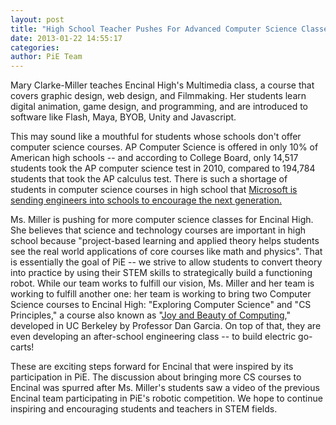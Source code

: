 ```yaml
---
layout: post
title: "High School Teacher Pushes For Advanced Computer Science Classes "
date: 2013-01-22 14:55:17
categories: 
author: PiE Team
---
```


Mary Clarke-Miller teaches Encinal High's Multimedia class, a course that covers graphic design, web design, and Filmmaking. Her students learn digital animation, game design, and programming, and are introduced to software like Flash, Maya, BYOB, Unity and Javascript.  

This may sound like a mouthful for students whose schools don't offer computer science courses. AP Computer Science is offered in only 10% of American high schools -- and according to College Board, only 14,517 students took the AP computer science test in 2010, compared to 194,784 students that took the AP calculus test. There is such a shortage of students in computer science courses in high school that [Microsoft is sending engineers into schools to encourage the next generation. ][0]

Ms. Miller is pushing for more computer science classes for Encinal High. She believes that science and technology courses are important in high school because "project-based learning and applied theory helps students see the real world applications of core courses like math and physics". That is essentially the goal of PiE -- we strive to allow students to convert theory into practice by using their STEM skills to strategically build a functioning robot. While our team works to fulfill our vision, Ms. Miller and her team is working to fulfill another one: her team is working to bring two Computer Science courses to Encinal High: "Exploring Computer Science" and "CS Principles," a course also known as "[Joy and Beauty of Computing][1]," developed in UC Berkeley by Professor Dan Garcia. On top of that, they are even developing an after-school engineering class -- to build electric go-carts!  

These are exciting steps forward for Encinal that were inspired by its participation in PiE. The discussion about bringing more CS courses to Encinal was spurred after Ms. Miller's students saw a video of the previous Encinal team participating in PiE's robotic competition. We hope to continue inspiring and encouraging students and teachers in STEM fields.

[0]: http://www.nytimes.com/2012/10/01/technology/microsoft-sends-engineers-to-schools-to-encourage-the-next-generation.html?pagewanted=all
[1]: http://inst.eecs.berkeley.edu/~cs10/fa12/